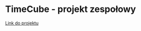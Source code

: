 # TimeCube - projekt zespołowy
[Link do projektu](https://github.com/TimeCubeProject/TimeCubeServer)
